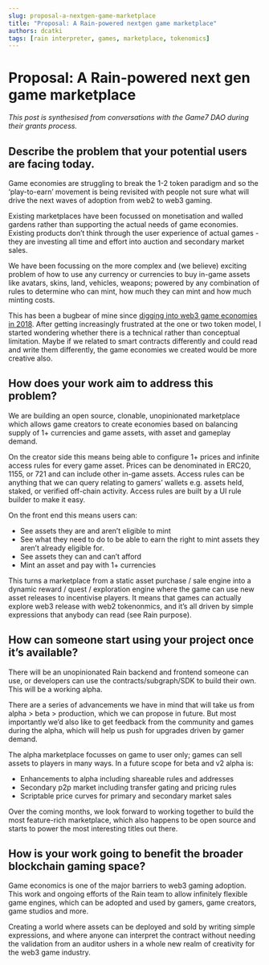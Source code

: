 ```yaml
---
slug: proposal-a-nextgen-game-marketplace
title: "Proposal: A Rain-powered nextgen game marketplace"
authors: dcatki
tags: [rain interpreter, games, marketplace, tokenomics]
---
```


# Proposal: A Rain-powered next gen game marketplace

_This post is synthesised from conversations with the Game7 DAO during their grants process._

## Describe the problem that your potential users are facing today.
Game economies are struggling to break the 1-2 token paradigm and so the ‘play-to-earn’ movement is being revisited with people not sure what will drive the next waves of adoption from web2 to web3 gaming.

<!--truncate-->

Existing marketplaces have been focussed on monetisation and walled gardens rather than supporting the actual needs of game economies. Existing products don’t think through the user experience of actual games - they are investing all time and effort into auction and secondary market sales.

We have been focussing on the more complex and (we believe) exciting problem of how to use any currency or currencies to buy in-game assets like avatars, skins, land, vehicles, weapons; powered by any combination of rules to determine who can mint, how much they can mint and how much minting costs. 


This has been a bugbear of mine since [digging into web3 game economies in 2018](https://medium.com/embersword/announcement-david-atkinson-joins-the-ember-sword-team-d8e2caef25a2). After getting increasingly frustrated at the one or two token model, I started wondering whether there is a technical rather than conceptual limitation. Maybe if we related to smart contracts differently and could read and write them differently, the game economies we created would be more creative also.

## How does your work aim to address this problem? 
We are building an open source, clonable, unopinionated marketplace which allows game creators to create economies based on balancing supply of 1+ currencies and game assets, with asset and gameplay demand.

On the creator side this means being able to configure 1+ prices and infinite access rules for every game asset. Prices can be denominated in ERC20, 1155, or 721 and can include other in-game assets. Access rules can be anything that we can query relating to gamers’ wallets e.g. assets held, staked, or verified off-chain activity. Access rules are built by a UI rule builder to make it easy.

On the front end this means users can:
* See assets they are and aren’t eligible to mint
* See what they need to do to be able to earn the right to mint assets they aren’t already eligible for.
* See assets they can and can’t afford
* Mint an asset and pay with 1+ currencies

This turns a marketplace from a static asset purchase / sale engine into a dynamic reward / quest / exploration engine where the game can use new asset releases to incentivise players. It means that games can actually explore web3 release with web2 tokenonmics, and it’s all driven by simple expressions that anybody can read (see Rain purpose).

## How can someone start using your project once it’s available?
There will be an unopinionated Rain backend and frontend someone can use, or developers can use the contracts/subgraph/SDK to build their own. This will be a working alpha.

There are a series of advancements we have in mind that will take us from alpha > beta > production, which we can propose in future. But most importantly we’d also like to get feedback from the community and games during the alpha, which will help us push for upgrades driven by gamer demand.

The alpha marketplace focusses on game to user only; games can sell assets to players in many ways.
In a future scope for beta and v2 alpha is:
* Enhancements to alpha including shareable rules and addresses
* Secondary p2p market including transfer gating and pricing rules
* Scriptable price curves for primary and secondary market sales

Over the coming months, we look forward to working together to build the most feature-rich marketplace, which also happens to be open source and starts to power the most interesting titles out there.

## How is your work going to benefit the broader blockchain gaming space?
Game economics is one of the major barriers to web3 gaming adoption. This work and ongoing efforts of the Rain team to allow infinitely flexible game engines, which can be adopted and used by gamers, game creators, game studios and more.

Creating a world where assets can be deployed and sold by writing simple expressions, and where anyone can interpret the contract without needing the validation from an auditor ushers in a whole new realm of creativity for the web3 game industry.

